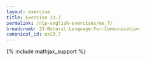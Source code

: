 ```yaml
---
layout: exercise
title: Exercise 23.7
permalink: /nlp-english-exercises/ex_7/
breadcrumb: 23-Natural-Language-For-Communication
canonical_id: ex23.7
---
```


{% include mathjax_support %}
